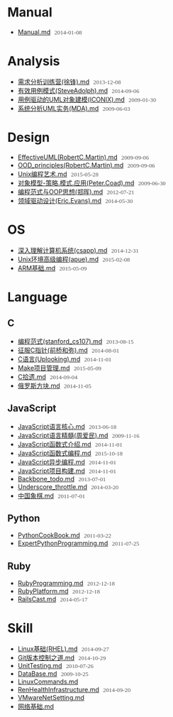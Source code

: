 # Manual
- [Manual.md](http://chinapub.duapp.com/gen_md?src=https%3A%2F%2Fgitcafe.com%2Fzyxstar%2Fmd_note%2Fraw%2Fmaster%2Fdocs%2FManual.md) <span>2014-01-08</span>

# Analysis
- [需求分析训练营(徐锋).md](http://chinapub.duapp.com/gen_md?src=https%3A%2F%2Fgitcafe.com%2Fzyxstar%2Fmd_note%2Fraw%2Fmaster%2Fdocs%2FAnalysis%2F%25E9%259C%2580%25E6%25B1%2582%25E5%2588%2586%25E6%259E%2590%25E8%25AE%25AD%25E7%25BB%2583%25E8%2590%25A5%2528%25E5%25BE%2590%25E9%2594%258B%2529.md) <span>2013-12-08</span>
- [有效用例模式(SteveAdolph).md](http://chinapub.duapp.com/gen_md?src=https%3A%2F%2Fgitcafe.com%2Fzyxstar%2Fmd_note%2Fraw%2Fmaster%2Fdocs%2FAnalysis%2F%25E6%259C%2589%25E6%2595%2588%25E7%2594%25A8%25E4%25BE%258B%25E6%25A8%25A1%25E5%25BC%258F%2528SteveAdolph%2529.md) <span>2014-09-06</span>
- [用例驱动的UML对象建模(ICONIX).md](http://chinapub.duapp.com/gen_md?src=https%3A%2F%2Fgitcafe.com%2Fzyxstar%2Fmd_note%2Fraw%2Fmaster%2Fdocs%2FAnalysis%2F%25E7%2594%25A8%25E4%25BE%258B%25E9%25A9%25B1%25E5%258A%25A8%25E7%259A%2584UML%25E5%25AF%25B9%25E8%25B1%25A1%25E5%25BB%25BA%25E6%25A8%25A1%2528ICONIX%2529.md) <span>2009-01-30</span>
- [系统分析UML实务(MDA).md](http://chinapub.duapp.com/gen_md?src=https%3A%2F%2Fgitcafe.com%2Fzyxstar%2Fmd_note%2Fraw%2Fmaster%2Fdocs%2FAnalysis%2F%25E7%25B3%25BB%25E7%25BB%259F%25E5%2588%2586%25E6%259E%2590UML%25E5%25AE%259E%25E5%258A%25A1%2528MDA%2529.md) <span>2009-06-03</span>

# Design
- [EffectiveUML(RobertC.Martin).md](http://chinapub.duapp.com/gen_md?src=https%3A%2F%2Fgitcafe.com%2Fzyxstar%2Fmd_note%2Fraw%2Fmaster%2Fdocs%2FDesign%2FEffectiveUML%2528RobertC.Martin%2529.md) <span>2009-09-06</span>
- [OOD_principles(RobertC.Martin).md](http://chinapub.duapp.com/gen_md?src=https%3A%2F%2Fgitcafe.com%2Fzyxstar%2Fmd_note%2Fraw%2Fmaster%2Fdocs%2FDesign%2FOOD_principles%2528RobertC.Martin%2529.md) <span>2009-09-06</span>
- [Unix编程艺术.md](http://chinapub.duapp.com/gen_md?src=https%3A%2F%2Fgitcafe.com%2Fzyxstar%2Fmd_note%2Fraw%2Fmaster%2Fdocs%2FDesign%2FUnix%25E7%25BC%2596%25E7%25A8%258B%25E8%2589%25BA%25E6%259C%25AF.md) <span>2015-05-28</span>
- [对象模型-策略.模式.应用(Peter.Coad).md](http://chinapub.duapp.com/gen_md?src=https%3A%2F%2Fgitcafe.com%2Fzyxstar%2Fmd_note%2Fraw%2Fmaster%2Fdocs%2FDesign%2F%25E5%25AF%25B9%25E8%25B1%25A1%25E6%25A8%25A1%25E5%259E%258B-%25E7%25AD%2596%25E7%2595%25A5.%25E6%25A8%25A1%25E5%25BC%258F.%25E5%25BA%2594%25E7%2594%25A8%2528Peter.Coad%2529.md) <span>2009-06-30</span>
- [编程范式与OOP思想(郑晖).md](http://chinapub.duapp.com/gen_md?src=https%3A%2F%2Fgitcafe.com%2Fzyxstar%2Fmd_note%2Fraw%2Fmaster%2Fdocs%2FDesign%2F%25E7%25BC%2596%25E7%25A8%258B%25E8%258C%2583%25E5%25BC%258F%25E4%25B8%258EOOP%25E6%2580%259D%25E6%2583%25B3%2528%25E9%2583%2591%25E6%2599%2596%2529.md) <span>2012-07-21</span>
- [领域驱动设计(Eric.Evans).md](http://chinapub.duapp.com/gen_md?src=https%3A%2F%2Fgitcafe.com%2Fzyxstar%2Fmd_note%2Fraw%2Fmaster%2Fdocs%2FDesign%2F%25E9%25A2%2586%25E5%259F%259F%25E9%25A9%25B1%25E5%258A%25A8%25E8%25AE%25BE%25E8%25AE%25A1%2528Eric.Evans%2529.md) <span>2014-05-30</span>

# OS
- [深入理解计算机系统(csapp).md](http://chinapub.duapp.com/gen_md?src=https%3A%2F%2Fgitcafe.com%2Fzyxstar%2Fmd_note%2Fraw%2Fmaster%2Fdocs%2FOS%2F%25E6%25B7%25B1%25E5%2585%25A5%25E7%2590%2586%25E8%25A7%25A3%25E8%25AE%25A1%25E7%25AE%2597%25E6%259C%25BA%25E7%25B3%25BB%25E7%25BB%259F%2528csapp%2529.md) <span>2014-12-31</span>
- [Unix环境高级编程(apue).md](http://chinapub.duapp.com/gen_md?src=https%3A%2F%2Fgitcafe.com%2Fzyxstar%2Fmd_note%2Fraw%2Fmaster%2Fdocs%2FOS%2FUnix%25E7%258E%25AF%25E5%25A2%2583%25E9%25AB%2598%25E7%25BA%25A7%25E7%25BC%2596%25E7%25A8%258B%2528apue%2529.md) <span>2015-02-08</span>
- [ARM基础.md](http://chinapub.duapp.com/gen_md?src=https%3A%2F%2Fgitcafe.com%2Fzyxstar%2Fmd_note%2Fraw%2Fmaster%2Fdocs%2FOS%2FARM%25E5%259F%25BA%25E7%25A1%2580.md) <span>2015-05-09</span>

# Language

## C
- [编程范式(stanford_cs107).md](http://chinapub.duapp.com/gen_md?src=https%3A%2F%2Fgitcafe.com%2Fzyxstar%2Fmd_note%2Fraw%2Fmaster%2Fdocs%2FLanguage%2FC%2F%25E7%25BC%2596%25E7%25A8%258B%25E8%258C%2583%25E5%25BC%258F%2528stanford_cs107%2529.md) <span>2013-08-15</span>
- [征服C指针(前桥和弥).md](http://chinapub.duapp.com/gen_md?src=https%3A%2F%2Fgitcafe.com%2Fzyxstar%2Fmd_note%2Fraw%2Fmaster%2Fdocs%2FLanguage%2FC%2F%25E5%25BE%2581%25E6%259C%258DC%25E6%258C%2587%25E9%2592%2588%2528%25E5%2589%258D%25E6%25A1%25A5%25E5%2592%258C%25E5%25BC%25A5%2529.md) <span>2014-08-01</span>
- [C语言(Uplooking).md](http://chinapub.duapp.com/gen_md?src=https%3A%2F%2Fgitcafe.com%2Fzyxstar%2Fmd_note%2Fraw%2Fmaster%2Fdocs%2FLanguage%2FC%2FC%25E8%25AF%25AD%25E8%25A8%2580%2528Uplooking%2529.md) <span>2014-11-01</span>
- [Make项目管理.md](http://chinapub.duapp.com/gen_md?src=https%3A%2F%2Fgitcafe.com%2Fzyxstar%2Fmd_note%2Fraw%2Fmaster%2Fdocs%2FLanguage%2FC%2FMake%25E9%25A1%25B9%25E7%259B%25AE%25E7%25AE%25A1%25E7%2590%2586.md) <span>2015-05-09</span>
- [C拾遗.md](http://chinapub.duapp.com/gen_md?src=https%3A%2F%2Fgitcafe.com%2Fzyxstar%2Fmd_note%2Fraw%2Fmaster%2Fdocs%2FLanguage%2FC%2FC%25E6%258B%25BE%25E9%2581%2597.md) <span>2014-09-04</span>
- [俄罗斯方块.md](http://chinapub.duapp.com/gen_md?src=https%3A%2F%2Fgitcafe.com%2Fzyxstar%2Fmd_note%2Fraw%2Fmaster%2Fdocs%2FLanguage%2FC%2F%25E4%25BF%2584%25E7%25BD%2597%25E6%2596%25AF%25E6%2596%25B9%25E5%259D%2597.md) <span>2014-11-05</span>

## JavaScript
- [JavaScript语言核心.md](http://chinapub.duapp.com/gen_md?src=https%3A%2F%2Fgitcafe.com%2Fzyxstar%2Fmd_note%2Fraw%2Fmaster%2Fdocs%2FLanguage%2FJavaScript%2FJavaScript%25E8%25AF%25AD%25E8%25A8%2580%25E6%25A0%25B8%25E5%25BF%2583.md) <span>2013-06-18</span>
- [JavaScript语言精髓(周爱民).md](http://chinapub.duapp.com/gen_md?src=https%3A%2F%2Fgitcafe.com%2Fzyxstar%2Fmd_note%2Fraw%2Fmaster%2Fdocs%2FLanguage%2FJavaScript%2FJavaScript%25E8%25AF%25AD%25E8%25A8%2580%25E7%25B2%25BE%25E9%25AB%2593%2528%25E5%2591%25A8%25E7%2588%25B1%25E6%25B0%2591%2529.md) <span>2009-11-16</span>
- [JavaScript函数式介绍.md](http://chinapub.duapp.com/gen_md?src=https%3A%2F%2Fgitcafe.com%2Fzyxstar%2Fmd_note%2Fraw%2Fmaster%2Fdocs%2FLanguage%2FJavaScript%2FJavaScript%25E5%2587%25BD%25E6%2595%25B0%25E5%25BC%258F%25E4%25BB%258B%25E7%25BB%258D.md) <span>2014-11-01</span>
- [JavaScript函数式编程.md](http://chinapub.duapp.com/gen_md?src=https%3A%2F%2Fgitcafe.com%2Fzyxstar%2Fmd_note%2Fraw%2Fmaster%2Fdocs%2FLanguage%2FJavaScript%2FJavaScript%25E5%2587%25BD%25E6%2595%25B0%25E5%25BC%258F%25E7%25BC%2596%25E7%25A8%258B.md) <span>2015-10-18</span>
- [JavaScript异步编程.md](http://chinapub.duapp.com/gen_md?src=https%3A%2F%2Fgitcafe.com%2Fzyxstar%2Fmd_note%2Fraw%2Fmaster%2Fdocs%2FLanguage%2FJavaScript%2FJavaScript%25E5%25BC%2582%25E6%25AD%25A5%25E7%25BC%2596%25E7%25A8%258B.md) <span>2014-11-01</span>
- [JavaScript项目构建.md](http://chinapub.duapp.com/gen_md?src=https%3A%2F%2Fgitcafe.com%2Fzyxstar%2Fmd_note%2Fraw%2Fmaster%2Fdocs%2FLanguage%2FJavaScript%2FJavaScript%25E9%25A1%25B9%25E7%259B%25AE%25E6%259E%2584%25E5%25BB%25BA.md) <span>2014-11-01</span>
- [Backbone_todo.md](http://chinapub.duapp.com/gen_md?src=https%3A%2F%2Fgitcafe.com%2Fzyxstar%2Fmd_note%2Fraw%2Fmaster%2Fdocs%2FLanguage%2FJavaScript%2FBackbone_todo.md) <span>2013-07-01</span>
- [Underscore_throttle.md](http://chinapub.duapp.com/gen_md?src=https%3A%2F%2Fgitcafe.com%2Fzyxstar%2Fmd_note%2Fraw%2Fmaster%2Fdocs%2FLanguage%2FJavaScript%2FUnderscore_throttle.md) <span>2014-03-20</span>
- [中国象棋.md](http://chinapub.duapp.com/gen_md?src=https%3A%2F%2Fgitcafe.com%2Fzyxstar%2Fmd_note%2Fraw%2Fmaster%2Fdocs%2FLanguage%2FJavaScript%2F%25E4%25B8%25AD%25E5%259B%25BD%25E8%25B1%25A1%25E6%25A3%258B.md) <span>2011-07-01</span>

## Python
- [PythonCookBook.md](http://chinapub.duapp.com/gen_md?src=https%3A%2F%2Fgitcafe.com%2Fzyxstar%2Fmd_note%2Fraw%2Fmaster%2Fdocs%2FLanguage%2FPython%2FPythonCookBook.md) <span>2011-03-22</span>
- [ExpertPythonProgramming.md](http://chinapub.duapp.com/gen_md?src=https%3A%2F%2Fgitcafe.com%2Fzyxstar%2Fmd_note%2Fraw%2Fmaster%2Fdocs%2FLanguage%2FPython%2FExpertPythonProgramming.md) <span>2011-07-25</span>

## Ruby
- [RubyProgramming.md](http://chinapub.duapp.com/gen_md?src=https%3A%2F%2Fgitcafe.com%2Fzyxstar%2Fmd_note%2Fraw%2Fmaster%2Fdocs%2FLanguage%2FRuby%2FRubyProgramming.md) <span>2012-12-18</span>
- [RubyPlatform.md](http://chinapub.duapp.com/gen_md?src=https%3A%2F%2Fgitcafe.com%2Fzyxstar%2Fmd_note%2Fraw%2Fmaster%2Fdocs%2FLanguage%2FRuby%2FRubyPlatform.md) <span>2012-12-18</span>
- [RailsCast.md](http://chinapub.duapp.com/gen_md?src=https%3A%2F%2Fgitcafe.com%2Fzyxstar%2Fmd_note%2Fraw%2Fmaster%2Fdocs%2FLanguage%2FRuby%2FRailsCast.md) <span>2014-05-17</span>

# Skill
- [Linux基础(RHEL).md](http://chinapub.duapp.com/gen_md?src=https%3A%2F%2Fgitcafe.com%2Fzyxstar%2Fmd_note%2Fraw%2Fmaster%2Fdocs%2FSkill%2FLinux%25E5%259F%25BA%25E7%25A1%2580%2528RHEL%2529.md) <span>2014-09-27</span>
- [Git版本控制之道.md](http://chinapub.duapp.com/gen_md?src=https%3A%2F%2Fgitcafe.com%2Fzyxstar%2Fmd_note%2Fraw%2Fmaster%2Fdocs%2FSkill%2FGit%25E7%2589%2588%25E6%259C%25AC%25E6%258E%25A7%25E5%2588%25B6%25E4%25B9%258B%25E9%2581%2593.md) <span>2014-10-29</span>
- [UnitTesting.md](http://chinapub.duapp.com/gen_md?src=https%3A%2F%2Fgitcafe.com%2Fzyxstar%2Fmd_note%2Fraw%2Fmaster%2Fdocs%2FSkill%2FUnitTesting.md) <span>2010-07-26</span>
- [DataBase.md](http://chinapub.duapp.com/gen_md?src=https%3A%2F%2Fgitcafe.com%2Fzyxstar%2Fmd_note%2Fraw%2Fmaster%2Fdocs%2FSkill%2FDataBase.md) <span>2009-10-25</span>
- [LinuxCommands.md](http://chinapub.duapp.com/gen_md?src=https%3A%2F%2Fgitcafe.com%2Fzyxstar%2Fmd_note%2Fraw%2Fmaster%2Fdocs%2FSkill%2FLinuxCommands.md) <span></span>
- [RenHealthInfrastructure.md](http://chinapub.duapp.com/gen_md?src=https%3A%2F%2Fgitcafe.com%2Fzyxstar%2Fmd_note%2Fraw%2Fmaster%2Fdocs%2FSkill%2FRenHealthInfrastructure.md) <span>2014-09-20</span>
- [VMwareNetSetting.md](http://chinapub.duapp.com/gen_md?src=https%3A%2F%2Fgitcafe.com%2Fzyxstar%2Fmd_note%2Fraw%2Fmaster%2Fdocs%2FSkill%2FVMwareNetSetting.md) <span></span>
- [网络基础.md](http://chinapub.duapp.com/gen_md?src=https%3A%2F%2Fgitcafe.com%2Fzyxstar%2Fmd_note%2Fraw%2Fmaster%2Fdocs%2FSkill%2F%25E7%25BD%2591%25E7%25BB%259C%25E5%259F%25BA%25E7%25A1%2580.md) <span></span>

<style type="text/css">li span{font-size:0.95em;color:#555;font-family:'sans-serif';padding-left:5px;}</style>
